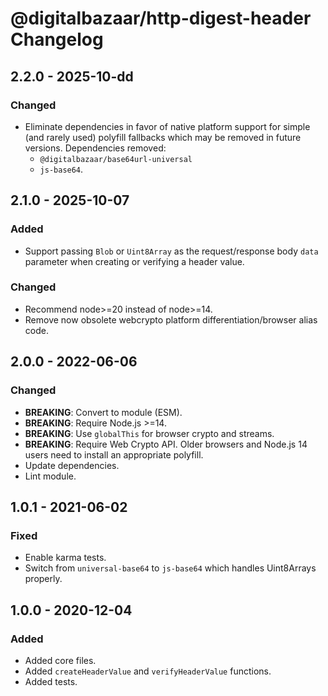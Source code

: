 # @digitalbazaar/http-digest-header Changelog

## 2.2.0 - 2025-10-dd

### Changed
- Eliminate dependencies in favor of native platform support for simple
  (and rarely used) polyfill fallbacks which may be removed in future
  versions. Dependencies removed:
  - `@digitalbazaar/base64url-universal`
  - `js-base64`.

## 2.1.0 - 2025-10-07

### Added
- Support passing `Blob` or `Uint8Array` as the request/response body `data`
  parameter when creating or verifying a header value.

### Changed
- Recommend node>=20 instead of node>=14.
- Remove now obsolete webcrypto platform differentiation/browser alias code.

## 2.0.0 - 2022-06-06

### Changed
- **BREAKING**: Convert to module (ESM).
- **BREAKING**: Require Node.js >=14.
- **BREAKING**: Use `globalThis` for browser crypto and streams.
- **BREAKING**: Require Web Crypto API. Older browsers and Node.js 14 users
  need to install an appropriate polyfill.
- Update dependencies.
- Lint module.

## 1.0.1 - 2021-06-02

### Fixed
- Enable karma tests.
- Switch from `universal-base64` to `js-base64` which handles Uint8Arrays
  properly.

## 1.0.0 - 2020-12-04

### Added
- Added core files.
- Added `createHeaderValue` and `verifyHeaderValue` functions.
- Added tests.
